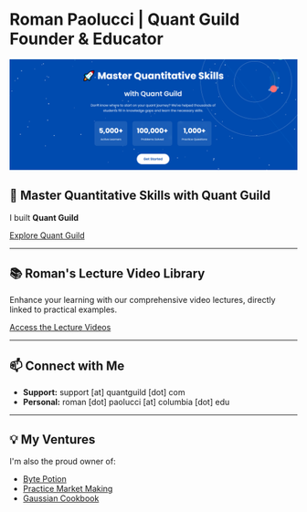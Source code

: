 # Roman Paolucci | Quant Guild Founder & Educator

<a href="https://www.quantguild.com"><img src="banner5.PNG" alt="Quant Guild Logo"/></a>

## 🚀 Master Quantitative Skills with Quant Guild

I built **Quant Guild** 

[Explore Quant Guild](https://quantguild.com)

---

## 📚 Roman's Lecture Video Library

Enhance your learning with our comprehensive video lectures, directly linked to practical examples.

[Access the Lecture Videos](https://github.com/romanmichaelpaolucci/Quant-Guild-Library)

---

## 📫 Connect with Me

- **Support:** support [at] quantguild [dot] com
- **Personal:** roman [dot] paolucci [at] columbia [dot] edu

---

## 💡 My Ventures

I'm also the proud owner of:

* [Byte Potion](https://bytepotion.com)
* [Practice Market Making](https://practicemarketmaking.com)
* [Gaussian Cookbook](https://gaussiancookbook.com)

